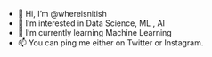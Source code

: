 - 👋 Hi, I’m @whereisnitish
- 👀 I’m interested in Data Science, ML , AI
- 🌱 I’m currently learning Machine Learning
- 📫 You can ping me either on Twitter or Instagram.

<!---
whereisnitish/whereisnitish is a ✨ special ✨ repository because its `README.md` (this file) appears on your GitHub profile.
You can click the Preview link to take a look at your changes.
--->
